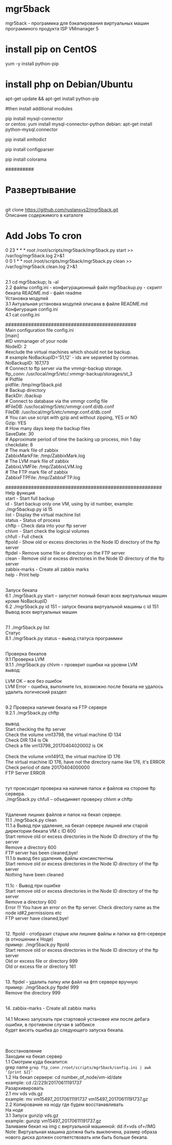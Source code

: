 # mgr5back
mgr5back - программка для бэкапирования виртуальных машин программного продукта ISP VMmanager 5 


# install pip on CentOS
yum -y install python-pip

# install php on Debian/Ubuntu
apt-get update && apt-get install python-pip


#then install additional modules

pip install mysql-connector  
or
centos: yum install mysql-connector-python
debian: apt-get install python-mysql.connector

pip install xmltodict 

pip install configparser

pip install colorama


##########

# Развертывание 
<br>git clone https://github.com/ruslansvs2/mgr5back.git
<br>Описание содержимого в каталоге 
<br>
# Add Jobs To cron

0 23  *  * *   root /root/scripts/mgr5back/mgr5back.py start >> /var/log/mgr5back.log 2>&1
<br>0 0  1  * *   root /root/scripts/mgr5back/mgr5back.py clean >> /var/log/mgr5back.clean.log 2>&1


<br>2.1 cd mgr5backup; ls -al 
<br>2.2 файлы
      config.ini  - конфигурационный файл 
      mgr5backup.py - скрипт бекапа 
      README.md - файл readme 
<br>Установка модулей 
<br>3.1 Актуальная установка модулей описана в файле README.md 
<br>Конфигурация config.ini 
<br>4.1 cat config.ini

##############################################
<br><b3>Main configuration file config.ini<b3>
<br>[main]
<br>#ID vmmanager of your node
<br>NodeID: 2
<br>#exclude the virtual machines which should not be backup.
<br># example NoBackupID='51,12' - ids are separeted by commas.
<br>NoBackupID: 167,173
<br># Connect to ftp server via the vmmgr-backup storage.
<br>ftp_conn: /usr/local/mgr5/etc/.vmmgr-backup/storages/st_3
<br># Pidfile
<br>pidfile: /tmp/mgr5back.pid
<br># Backup directory
<br>BackDir: /backup
<br># Connect to database via the vmmgr config file
<br>#FileDB: /usr/local/mgr5/etc/vmmgr.conf.d/db.conf
<br>FileDB: /usr/local/mgr5/etc/vmmgr.conf.d/db.conf
<br># You can use script with gzip and without zipping, YES or NO
<br>Gzip: YES
<br># How many days keep the backup files
<br>SaveDate: 30
<br># Approximate period of time the backing up process, min 1 day
<br>checkdate: 8
<br># The mark file of zabbix
<br>ZabbixMarkFile: /tmp/ZabbixMark.log 
<br># The LVM mark file of zabbix 
<br>ZabbixLVMFile: /tmp/ZabbixLVM.log
<br># The FTP mark file of zabbix 
<br>ZabbixFTPFile: /tmp/ZabbixFTP.log

#######################################################
<br>Help функция
<br>start - Start full backup
<br>id - Start backup only one VM, using by id number, example: ./mgr5backup.py id 15
<br>list - Display the virtual machine list
<br>status - Status of process
<br>chftp - Check data into your ftp server
<br>chlvm - Start check the logical volumes
<br>chfull - Full check
<br>ftpold - Show old or excess directories in the Node ID directory of the ftp server
<br>ftpdel - Remove some file or directory on the FTP server
<br>clean - Remove old or excess directories in the Node ID directory of the ftp server
<br>zabbix-marks - Create all zabbix marks
<br>help - Print help

<br>Запуск бекапа 
<br>6.1 ./mgr5back.py start   – запустит полный бекап всех виртуальных машин кроме  NoBackupID 
<br>6.2 ./mgr5back.py id  151  – запуск бекапа виртуальной машины с id 151
<br>Вывод всех виртуальных машин 

<br>7.1 ./mgr5back.py list 
<br>Статус 
<br>8.1 ./mgr5back.py status  – вывод статуса программки

<br>Проверка бекапов 
<br>9.1 Проверка LVM
<br>9.1.1  ./mgr5back.py chlvm   – проверит ошибки на уровни LVM 
<br>вывод:  
<br>LVM OK  – все без ошибок 
<br>LVM Error  - ошибка, выполните lvs, возможно после бекапа не удалось удалить логический раздел   

<br>9.2 Проверка наличия бекапа на FTP сервере 
<br>9.2.1  ./mgr5back.py chftp  
<br>вывод 
<br>Start checking the ftp server
<br>Check the volume vm13798, the virtual machine ID 134
<br>Check DIR 134 is Ok
<br>Check a file vm13798_20170404020002 is OK  
<br>Check the volume vm14913, the virtual machine ID 176
<br>The virtual machine ID 176, have not the directory name like 176, it's ERROR
<br>Check period of date 20170404000000
<br>FTP Server ERROR 

<br>тут происходит проверка на наличия папок и файлов на стороне ftp сервера.
<br>  ./mgr5back.py chfull  – объединяет проверку chlvm и chftp 

<br>Удаление лишних файлов и папок на бекап сервере. 
<br>11.1  ./mgr5back.py clean 
<br>11.1.a Вывод при удаление, на бекап сервере лишней или старой директории бекапа VM c ID 600 
<br>Start remove old or excess directories in the Node ID directory of the ftp server
<br>Remove a directory 600
<br>FTP server has been cleaned,bye! 
<br>11.1.b  вывод без удаления, файлы  консинстентны
<br>Start remove old or excess directories in the Node ID directory of the ftp server
<br>Nothing have been cleaned  
<br>11.1с - Вывод при ошибке 
<br>Start remove old or excess directories in the Node ID directory of the ftp server
<br>Remove a directory 600
<br>Error !!! You have an error on the ftp server. Check directory name as the node id#2,permissions etc
<br>FTP server have cleaned,bye! 

<br>12. ftpold  - отобразит старые или лишние файлы и папки на фтп-сервере (в отношении к Ноде)
<br>пример: ./mgr5back.py ftpold
<br>Start remove old or excess directories in the Node ID directory of the ftp server
<br>Old or excess file or directory 999
<br>Old or excess file or directory 161

<br>13.  ftpdel     - удалить папку или файл на фтп сервере вручную
<br>пример: ./mgr5back.py ftpdel 999
<br>Remove the directory 999

<br>14. zabbix-marks - Create all zabbix marks  
<br>14.1 Можно запускать при стартовой установке или после дебага ошибки, в противном случаи в заббиксе
<br>будет висеть ошибка до следующего запуска бекапа. 


<br><br>Восстановление 
<br>Заходим на бекап сервер 
<br>1.1 Смотрим куда бекапится:
<br> grep name `grep ftp_conn /root/scripts/mgr5back/config.ini | awk '{print $2}'`
<br>1.2 На бекап сервере: cd number_of_node/vm-id/date
<br>example: cd /2/229/20170611191737
<br>Разархивировать 
<br>2.1 mv vds vds.gz
<br>example: mv vm15497_20170611191737  vm15497_20170611191737.gz
<br>2.2 Копирование на ноду где будем восстанавливать 
<br> На ноде 
<br>3.1 Запуск gunzip vds.gz
<br>example: gunzip vm15497_20170611191737.gz 
<br>Заливаем бекап на img c виртуальной машинной: dd if=vds of=/IMG 
<br>Note: Виртуальная машина должна быть выключена, размер образа нового диска должен соответствовать или быть больше бекапа. 
 

